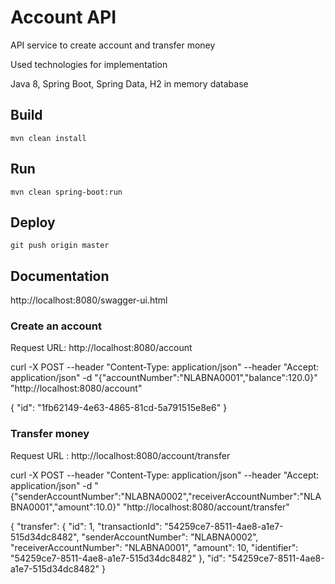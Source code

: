 # Account API

API service to create account and transfer money

Used technologies for implementation        

Java 8,
Spring Boot,
Spring Data,
H2 in memory database

## Build

    mvn clean install

## Run

    mvn clean spring-boot:run

## Deploy

    git push origin master

## Documentation

http://localhost:8080/swagger-ui.html

### Create an account

Request URL: http://localhost:8080/account

curl -X POST --header "Content-Type: application/json" --header "Accept: application/json" -d "{\"accountNumber\":\"NLABNA0001\",\"balance\":120.0}" "http://localhost:8080/account"

{
  "id": "1fb62149-4e63-4865-81cd-5a791515e8e6"
}
    
### Transfer money
     
Request URL : http://localhost:8080/account/transfer

curl -X POST --header "Content-Type: application/json" --header "Accept: application/json" -d "{\"senderAccountNumber\":\"NLABNA0002\",\"receiverAccountNumber\":\"NLABNA0001\",\"amount\":10.0}" "http://localhost:8080/account/transfer"

{
  "transfer": {
    "id": 1,
    "transactionId": "54259ce7-8511-4ae8-a1e7-515d34dc8482",
    "senderAccountNumber": "NLABNA0002",
    "receiverAccountNumber": "NLABNA0001",
    "amount": 10,
    "identifier": "54259ce7-8511-4ae8-a1e7-515d34dc8482"
  },
  "id": "54259ce7-8511-4ae8-a1e7-515d34dc8482"
}

